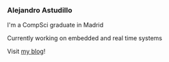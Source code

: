 ### Alejandro Astudillo

I'm a CompSci graduate in Madrid

Currently working on embedded and real time systems

Visit [my blog](al.astudillo.com)!
